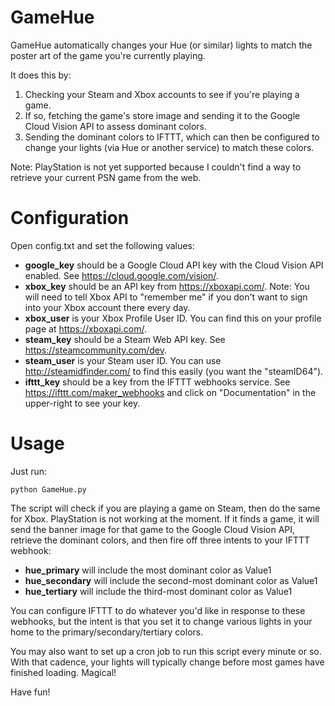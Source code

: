 # GameHue
GameHue automatically changes your Hue (or similar) lights to match the poster art of the game you're currently playing.

It does this by:
1. Checking your Steam and Xbox accounts to see if you're playing a game.
2. If so, fetching the game's store image and sending it to the Google Cloud Vision API to assess dominant colors.
3. Sending the dominant colors to IFTTT, which can then be configured to change your lights (via Hue or another service) to match these colors.

Note: PlayStation is not yet supported because I couldn't find a way to retrieve your current PSN game from the web.

# Configuration

Open config.txt and set the following values:

* **google_key** should be a Google Cloud API key with the Cloud Vision API enabled. See https://cloud.google.com/vision/.
* **xbox_key** should be an API key from https://xboxapi.com/. Note: You will need to tell Xbox API to "remember me" if you don't want to sign into your Xbox account there every day.
* **xbox_user** is your Xbox Profile User ID. You can find this on your profile page at https://xboxapi.com/.
* **steam_key** should be a Steam Web API key. See https://steamcommunity.com/dev.
* **steam_user** is your Steam user ID. You can use http://steamidfinder.com/ to find this easily (you want the "steamID64").
* **ifttt_key** should be a key from the IFTTT webhooks service. See https://ifttt.com/maker_webhooks and click on "Documentation" in the upper-right to see your key.

# Usage

Just run:

    python GameHue.py

The script will check if you are playing a game on Steam, then do the same for Xbox. PlayStation is not working at the moment. If it finds a game, it will send the banner image for that game to the Google Cloud Vision API, retrieve the dominant colors, and then fire off three intents to your IFTTT webhook:
* **hue_primary** will include the most dominant color as Value1
* **hue_secondary** will include the second-most dominant color as Value1
* **hue_tertiary** will include the third-most dominant color as Value1

You can configure IFTTT to do whatever you'd like in response to these webhooks, but the intent is that you set it to change various lights in your home to the primary/secondary/tertiary colors.

You may also want to set up a cron job to run this script every minute or so. With that cadence, your lights will typically change before most games have finished loading. Magical!

Have fun!
